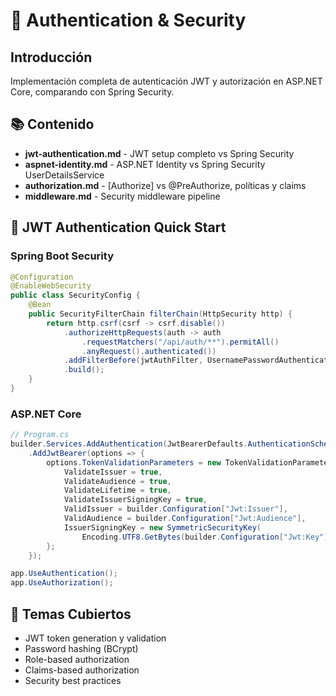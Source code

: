 # 🔐 Authentication & Security

## Introducción

Implementación completa de autenticación JWT y autorización en ASP.NET Core, comparando con Spring Security.

## 📚 Contenido

- **jwt-authentication.md** - JWT setup completo vs Spring Security
- **aspnet-identity.md** - ASP.NET Identity vs Spring Security UserDetailsService  
- **authorization.md** - [Authorize] vs @PreAuthorize, políticas y claims
- **middleware.md** - Security middleware pipeline

## 🔑 JWT Authentication Quick Start

### Spring Boot Security
```java
@Configuration
@EnableWebSecurity
public class SecurityConfig {
    @Bean
    public SecurityFilterChain filterChain(HttpSecurity http) {
        return http.csrf(csrf -> csrf.disable())
            .authorizeHttpRequests(auth -> auth
                .requestMatchers("/api/auth/**").permitAll()
                .anyRequest().authenticated())
            .addFilterBefore(jwtAuthFilter, UsernamePasswordAuthenticationFilter.class)
            .build();
    }
}
```

### ASP.NET Core
```csharp
// Program.cs
builder.Services.AddAuthentication(JwtBearerDefaults.AuthenticationScheme)
    .AddJwtBearer(options => {
        options.TokenValidationParameters = new TokenValidationParameters {
            ValidateIssuer = true,
            ValidateAudience = true,
            ValidateLifetime = true,
            ValidateIssuerSigningKey = true,
            ValidIssuer = builder.Configuration["Jwt:Issuer"],
            ValidAudience = builder.Configuration["Jwt:Audience"],
            IssuerSigningKey = new SymmetricSecurityKey(
                Encoding.UTF8.GetBytes(builder.Configuration["Jwt:Key"]!))
        };
    });

app.UseAuthentication();
app.UseAuthorization();
```

## 🎯 Temas Cubiertos

- JWT token generation y validation
- Password hashing (BCrypt)
- Role-based authorization
- Claims-based authorization
- Security best practices
